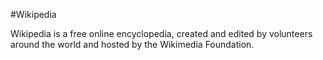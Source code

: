#Wikipedia

Wikipedia is a free online encyclopedia, created and edited by volunteers around the world and hosted by the Wikimedia Foundation.